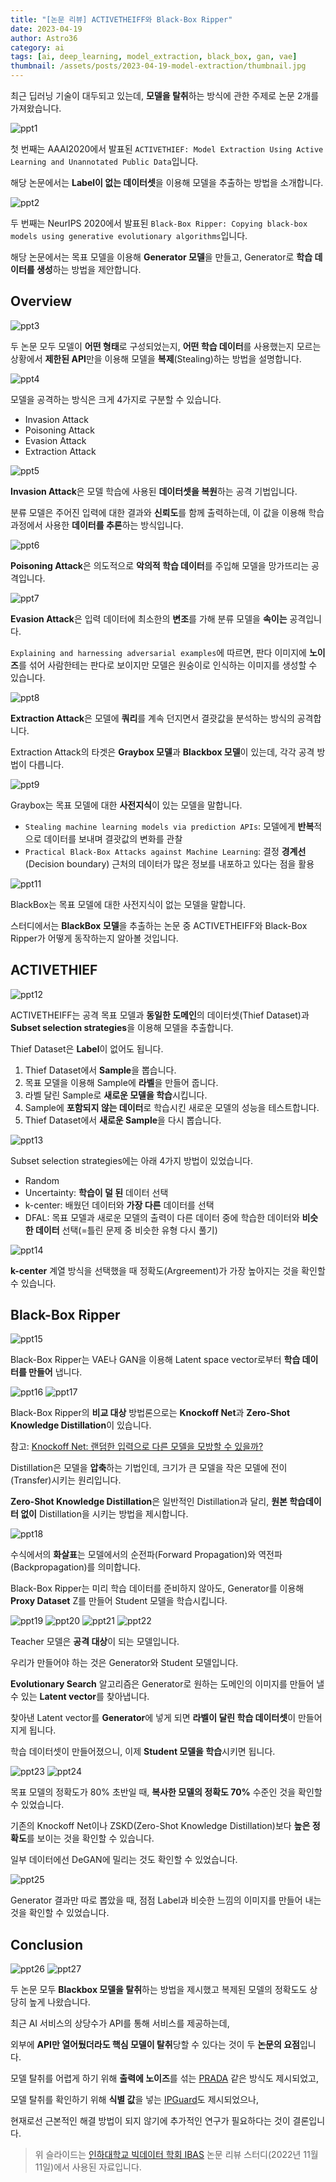 ```yaml
---
title: "[논문 리뷰] ACTIVETHEIFF와 Black-Box Ripper"
date: 2023-04-19
author: Astro36
category: ai
tags: [ai, deep_learning, model_extraction, black_box, gan, vae]
thumbnail: /assets/posts/2023-04-19-model-extraction/thumbnail.jpg
---
```


최근 딥러닝 기술이 대두되고 있는데, **모델을 탈취**하는 방식에 관한 주제로 논문 2개를 가져왔습니다.

![ppt1](/assets/posts/2023-04-19-model-extraction/ppt1.jpg)

첫 번째는 AAAI2020에서 발표된 `ACTIVETHIEF: Model Extraction Using Active Learning and Unannotated Public Data`입니다.

해당 논문에서는 **Label이 없는 데이터셋**을 이용해 모델을 추출하는 방법을 소개합니다.

![ppt2](/assets/posts/2023-04-19-model-extraction/ppt2.jpg)

두 번째는 NeurIPS 2020에서 발표된 `Black-Box Ripper: Copying black-box models using generative evolutionary algorithms`입니다.

해당 논문에서는 목표 모델을 이용해 **Generator 모델**을 만들고, Generator로 **학습 데이터를 생성**하는 방법을 제안합니다.

## Overview

![ppt3](/assets/posts/2023-04-19-model-extraction/ppt3.jpg)

두 논문 모두 모델이 **어떤 형태**로 구성되었는지, **어떤 학습 데이터**를 사용했는지 모르는 상황에서 **제한된 API**만을 이용해 모델을 **복제**(Stealing)하는 방법을 설명합니다.

![ppt4](/assets/posts/2023-04-19-model-extraction/ppt4.jpg)

모델을 공격하는 방식은 크게 4가지로 구분할 수 있습니다.

- Invasion Attack
- Poisoning Attack
- Evasion Attack
- Extraction Attack

![ppt5](/assets/posts/2023-04-19-model-extraction/ppt5.jpg)

**Invasion Attack**은 모델 학습에 사용된 **데이터셋을 복원**하는 공격 기법입니다.

분류 모델은 주어진 입력에 대한 결과와 **신뢰도**를 함께 출력하는데, 이 값을 이용해 학습 과정에서 사용한 **데이터를 추론**하는 방식입니다.

![ppt6](/assets/posts/2023-04-19-model-extraction/ppt6.jpg)

**Poisoning Attack**은 의도적으로 **악의적 학습 데이터**를 주입해 모델을 망가뜨리는 공격입니다.

![ppt7](/assets/posts/2023-04-19-model-extraction/ppt7.jpg)

**Evasion Attack**은 입력 데이터에 최소한의 **변조**를 가해 분류 모델을 **속이는** 공격입니다.

`Explaining and harnessing adversarial examples`에 따르면, 판다 이미지에 **노이즈**를 섞어 사람한테는 판다로 보이지만 모델은 원숭이로 인식하는 이미지를 생성할 수 있습니다.

![ppt8](/assets/posts/2023-04-19-model-extraction/ppt8.jpg)

**Extraction Attack**은 모델에 **쿼리**를 계속 던지면서 결괏값을 분석하는 방식의 공격합니다.

Extraction Attack의 타겟은 **Graybox 모델**과 **Blackbox 모델**이 있는데, 각각 공격 방법이 다릅니다.

![ppt9](/assets/posts/2023-04-19-model-extraction/ppt9.jpg)

Graybox는 목표 모델에 대한 **사전지식**이 있는 모델을 말합니다.

- `Stealing machine learning models via prediction APIs`: 모델에게 **반복**적으로 데이터를 보내며 결괏값의 변화를 관찰
- `Practical Black-Box Attacks against Machine Learning`: 결정 **경계선**(Decision boundary) 근처의 데이터가 많은 정보를 내포하고 있다는 점을 활용

![ppt11](/assets/posts/2023-04-19-model-extraction/ppt11.jpg)

BlackBox는 목표 모델에 대한 사전지식이 없는 모델을 말합니다.

스터디에서는 **BlackBox 모델**을 추출하는 논문 중 ACTIVETHEIFF와 Black-Box Ripper가 어떻게 동작하는지 알아볼 것입니다.

## ACTIVETHIEF

![ppt12](/assets/posts/2023-04-19-model-extraction/ppt12.jpg)

ACTIVETHEIFF는 공격 목표 모델과 **동일한 도메인**의 데이터셋(Thief Dataset)과 **Subset selection strategies**을 이용해 모델을 추출합니다.

Thief Dataset은 **Label**이 없어도 됩니다. 

1. Thief Dataset에서 **Sample**을 뽑습니다.
2. 목표 모델을 이용해 Sample에 **라벨**을 만들어 줍니다.
3. 라벨 달린 Sample로 **새로운 모델을 학습**시킵니다.
4. Sample에 **포함되지 않는 데이터**로 학습시킨 새로운 모델의 성능을 테스트합니다.
5. Thief Dataset에서 **새로운 Sample**을 다시 뽑습니다.

![ppt13](/assets/posts/2023-04-19-model-extraction/ppt13.jpg)

Subset selection strategies에는 아래 4가지 방법이 있었습니다.

- Random
- Uncertainty: **학습이 덜 된** 데이터 선택
- k-center: 배웠던 데이터와 **가장 다른** 데이터를 선택
- DFAL: 목표 모델과 새로운 모델의 출력이 다른 데이터 중에 학습한 데이터와 **비슷한 데이터** 선택(=틀린 문제 중 비슷한 유형 다시 풀기)

![ppt14](/assets/posts/2023-04-19-model-extraction/ppt14.jpg)

**k-center** 계열 방식을 선택했을 때 정확도(Argreement)가 가장 높아지는 것을 확인할 수 있습니다.

## Black-Box Ripper

![ppt15](/assets/posts/2023-04-19-model-extraction/ppt15.jpg)

Black-Box Ripper는 VAE나 GAN을 이용해 Latent space vector로부터 **학습 데이터를 만들어** 냅니다.

![ppt16](/assets/posts/2023-04-19-model-extraction/ppt16.jpg)
![ppt17](/assets/posts/2023-04-19-model-extraction/ppt17.jpg)

Black-Box Ripper의 **비교 대상** 방법론으로는 **Knockoff Net**과 **Zero-Shot Knowledge Distillation**이 있습니다.

참고: [Knockoff Net: 랜덤한 입력으로 다른 모델을 모방할 수 있을까?](https://nyan101.github.io/blog/knockoff-net-with-complete-noise)

Distillation은 모델을 **압축**하는 기법인데, 크기가 큰 모델을 작은 모델에 전이(Transfer)시키는 원리입니다.

**Zero-Shot Knowledge Distillation**은 일반적인 Distillation과 달리, **원본 학습데이터 없이** Distillation을 시키는 방법을 제시합니다.

![ppt18](/assets/posts/2023-04-19-model-extraction/ppt18.jpg)

수식에서의 **화살표**는 모델에서의 순전파(Forward Propagation)와 역전파(Backpropagation)를 의미합니다.

Black-Box Ripper는 미리 학습 데이터를 준비하지 않아도, Generator를 이용해 **Proxy Dataset** Z를 만들어 Student 모델을 학습시킵니다.

![ppt19](/assets/posts/2023-04-19-model-extraction/ppt19.jpg)
![ppt20](/assets/posts/2023-04-19-model-extraction/ppt20.jpg)
![ppt21](/assets/posts/2023-04-19-model-extraction/ppt21.jpg)
![ppt22](/assets/posts/2023-04-19-model-extraction/ppt22.jpg)

Teacher 모델은 **공격 대상**이 되는 모델입니다.

우리가 만들어야 하는 것은 Generator와 Student 모델입니다.

**Evolutionary Search** 알고리즘은 Generator로 원하는 도메인의 이미지를 만들어 낼 수 있는 **Latent vector**를 찾아냅니다.

찾아낸 Latent vector를 **Generator**에 넣게 되면 **라벨이 달린 학습 데이터셋**이 만들어지게 됩니다.

학습 데이터셋이 만들어졌으니, 이제 **Student 모델을 학습**시키면 됩니다.

![ppt23](/assets/posts/2023-04-19-model-extraction/ppt23.jpg)
![ppt24](/assets/posts/2023-04-19-model-extraction/ppt24.jpg)

목표 모델의 정확도가 80% 초반일 때, **복사한 모델의 정확도 70%** 수준인 것을 확인할 수 있었습니다.

기존의 Knockoff Net이나 ZSKD(Zero-Shot Knowledge Distillation)보다 **높은 정확도**를 보이는 것을 확인할 수 있습니다.

일부 데이터에선 DeGAN에 밀리는 것도 확인할 수 있었습니다.

![ppt25](/assets/posts/2023-04-19-model-extraction/ppt25.jpg)

Generator 결과만 따로 뽑았을 때, 점점 Label과 비슷한 느낌의 이미지를 만들어 내는 것을 확인할 수 있었습니다.

## Conclusion

![ppt26](/assets/posts/2023-04-19-model-extraction/ppt26.jpg)
![ppt27](/assets/posts/2023-04-19-model-extraction/ppt27.jpg)

두 논문 모두 **Blackbox 모델을 탈취**하는 방법을 제시했고 복제된 모델의 정확도도 상당히 높게 나왔습니다. 

최근 AI 서비스의 상당수가 API를 통해 서비스를 제공하는데,

외부에 **API만 열어뒀더라도 핵심 모델이 탈취**당할 수 있다는 것이 두 **논문의 요점**입니다.

모델 탈취를 어렵게 하기 위해 **출력에 노이즈**를 섞는 [PRADA](https://arxiv.org/abs/1805.02628) 같은 방식도 제시되었고,

모델 탈취를 확인하기 위해 **식별 값**을 넣는 [IPGuard](https://arxiv.org/abs/1910.12903)도 제시되었으나,

현재로선 근본적인 해결 방법이 되지 않기에 추가적인 연구가 필요하다는 것이 결론입니다.

> 위 슬라이드는 [인하대학교 빅데이터 학회 IBAS](https://www.inhabas.com/) 논문 리뷰 스터디(2022년 11월 11일)에서 사용된 자료입니다.
